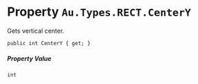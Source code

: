 # Property `Au.Types.RECT.CenterY`

Gets vertical center.

```
public int CenterY { get; }
```

##### Property Value

`int`